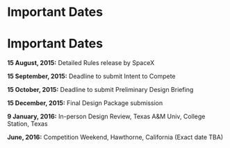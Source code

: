 # Important Dates

# Important Dates

**15 August, 2015:** Detailed Rules release by SpaceX

**15 September, 2015:** Deadline to submit Intent to Compete

**15 October, 2015:** Deadline to submit Preliminary Design Briefing

**15 December, 2015:** Final Design Package submission

**9 January, 2016:** In-person Design Review, Texas A&M Univ, College Station, Texas

**June, 2016:** Competition Weekend, Hawthorne, California (Exact date TBA)
